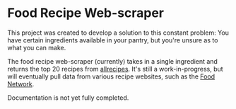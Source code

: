 # Food Recipe Web-scraper
This project was created to develop a solution to this constant problem:
You have certain ingredients available in your pantry, but you're unsure as to what you can make.

The food recipe web-scraper (currently) takes in a single ingredient and returns the top 20 recipes from [allrecipes](https://www.allrecipes.com/).
It's still a work-in-progress, but will eventually pull data from various recipe websites, such as the [Food Network](https://www.foodnetwork.com/).

Documentation is not yet fully completed.

